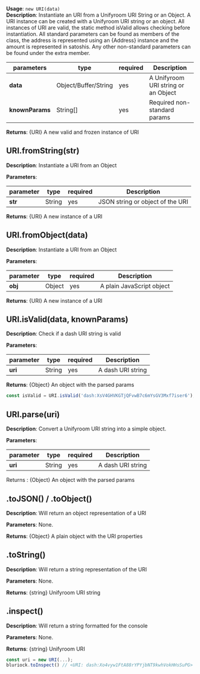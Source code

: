 **Usage**: `new URI(data)`  
**Description**: Instantiate an URI from a Unifyroom URI String or an Object. A URI instance can be created with a Unifyroom URI string or an object.
All instances of URI are valid, the static method isValid allows checking before instantiation.
All standard parameters can be found as members of the class, the address is represented using an {Address} instance and the amount is represented in satoshis. Any other non-standard parameters can be found under the extra member.

| parameters      | type                 | required | Description                    |
| --------------- | -------------------- | -------- | ------------------------------ |
| **data**        | Object/Buffer/String | yes      | A Unifyroom URI string or an Object |
| **knownParams** | String[]             | yes      | Required non-standard params   |

**Returns**: {URI} A new valid and frozen instance of URI

## URI.fromString(str)

**Description**: Instantiate a URI from an Object

**Parameters**:

| parameter | type   | required | Description                      |
| --------- | ------ | -------- | -------------------------------- |
| **str**   | String | yes      | JSON string or object of the URI |

**Returns**: {URI} A new instance of a URI

## URI.fromObject(data)

**Description**: Instantiate a URI from an Object

**Parameters**:

| parameter | type   | required | Description               |
| --------- | ------ | -------- | ------------------------- |
| **obj**   | Object | yes      | A plain JavaScript object |

**Returns**: {URI} A new instance of a URI

## URI.isValid(data, knownParams)

**Description**: Check if a dash URI string is valid

**Parameters**:

| parameter | type   | required | Description       |
| --------- | ------ | -------- | ----------------- |
| **uri**   | String | yes      | A dash URI string |

**Returns**: {Object} An object with the parsed params

```js
const isValid = URI.isValid('dash:XsV4GHVKGTjQFvwB7c6mYsGV3Mxf7iser6'); //true
```

## URI.parse(uri)

**Description**: Convert a Unifyroom URI string into a simple object.

**Parameters**:

| parameter | type   | required | Description       |
| --------- | ------ | -------- | ----------------- |
| **uri**   | String | yes      | A dash URI string |

Returns : {Object} An object with the parsed params

## .toJSON() / .toObject()

**Description**: Will return an object representation of a URI

**Parameters**: None.

**Returns**: {Object} A plain object with the URI properties

## .toString()

**Description**: Will return a string representation of the URI

**Parameters**: None.

**Returns**: {string} Unifyroom URI string

## .inspect()

**Description**: Will return a string formatted for the console

**Parameters**: None.

**Returns**: {string} Unifyroom URI

```js
const uri = new URI(...);
bluriock.toInspect() // <URI: dash:Xo4vyw1FtA88rYPYjbNT9kwhVokHHsSuPG>
```
